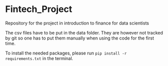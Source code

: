 # Fintech_Project
Repository for the project in introduction to finance for data scientists

The csv files have to be put in the data folder. They are however not tracked by git so one has to put them manually when using the code for the first time. 
  
To install the needed packages, please run `pip install -r requirements.txt` in the terminal.